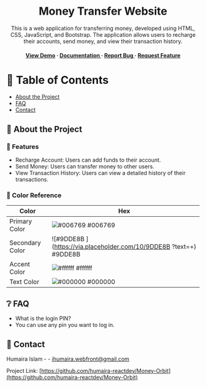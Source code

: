 <div align='center'>

<h1>Money Transfer Website</h1>
<p>This is a web application for transferring money, developed using HTML, CSS, JavaScript, and Bootstrap. The application allows users to recharge their accounts, send money, and view their transaction history.</p>

<h4> <a href=https://humaira-reactdev.github.io/Money-Orbit/>View Demo</a> <span> · </span> <a href="https://github.com/humaira-reactdev/Money Orbit/blob/master/README.md"> Documentation </a> <span> · </span> <a href="https://github.com/humaira-reactdev/Money Orbit/issues"> Report Bug </a> <span> · </span> <a href="https://github.com/humaira-reactdev/Money Orbit/issues"> Request Feature </a> </h4>


</div>

# :notebook_with_decorative_cover: Table of Contents

- [About the Project](#star2-about-the-project)
- [FAQ](#grey_question-faq)
- [Contact](#handshake-contact)


## :star2: About the Project

### :dart: Features
- Recharge Account: Users can add funds to their account.
- Send Money: Users can transfer money to other users.
- View Transaction History: Users can view a detailed history of their transactions.


### :art: Color Reference
| Color | Hex |
| --------------- | ---------------------------------------------------------------- |
| Primary Color | ![#006769](https://via.placeholder.com/10/006769?text=+) #006769 |
| Secondary Color | ![#9DDE8B ](https://via.placeholder.com/10/9DDE8B ?text=+) #9DDE8B |
| Accent Color | ![#ffffff](https://via.placeholder.com/10/ffffff?text=+) #ffffff |
| Text Color | ![#000000](https://via.placeholder.com/10/000000?text=+) #000000 |

## :grey_question: FAQ

- What is the login PIN?
- You can use any pin you want to log in.


## :handshake: Contact

Humaira Islam - - ihumaira.webfront@gmail.com

Project Link: [https://github.com/humaira-reactdev/Money-Orbit](https://github.com/humaira-reactdev/Money-Orbit)

